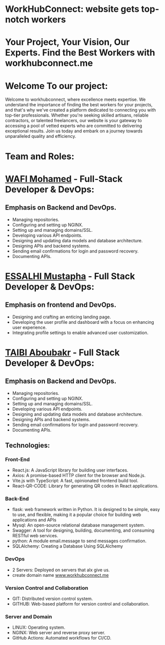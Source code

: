 # WorkHubConnect: website gets top-notch workers

# Your Project, Your Vision, Our Experts. Find the Best Workers with workhubconnect.me

# Welcome To our project:

Welcome to workhubconnect, where excellence meets expertise. We understand the importance of finding the best workers for your projects, and that's why we've created a platform dedicated to connecting you with top-tier professionals. Whether you're seeking skilled artisans, reliable contractors, or talented freelancers, our website is your gateway to accessing a pool of vetted experts who are committed to delivering exceptional results. Join us today and embark on a journey towards unparalleled quality and efficiency.

# Team and Roles:

# [WAFI Mohamed](https://www.linkedin.com/in/mohamed-wafi-a65277273/) - Full-Stack Developer & DevOps:

## Emphasis on Backend and DevOps.

- Managing repositories.
- Configuring and setting up NGINX.
- Setting up and managing domains/SSL.
- Developing various API endpoints.
- Designing and updating data models and database architecture.
- Designing APIs and backend systems.
- Sending email confirmations for login and password recovery.
- Documenting APIs.

# [ESSALHI Mustapha](https://www.linkedin.com/in/essalhi-mustapha-98749b268/) - Full Stack Developer & DevOps:

## Emphasis on frontend and DevOps.

- Designing and crafting an enticing landing page.
- Developing the user profile and dashboard with a focus on enhancing user experience.
- Integrating profile settings to enable advanced user customization.

# [TAIBI Aboubakr](https://www.linkedin.com/in/aboubakr-taibi-ba5b25149/) - Full Stack Developer & DevOps:

## Emphasis on Backend and DevOps.

- Managing repositories.
- Configuring and setting up NGINX.
- Setting up and managing domains/SSL.
- Developing various API endpoints.
- Designing and updating data models and database architecture.
- Designing APIs and backend systems.
- Sending email confirmations for login and password recovery.
- Documenting APIs.

## Technologies:

### Front-End

- React.js: A JavaScript library for building user interfaces.
- Axios: A promise-based HTTP client for the browser and Node.js.
- Vite.js with TypeScript: A fast, opinionated frontend build tool.
- React-QR-CODE: Library for generating QR codes in React applications.

### Back-End

- flask: web framework written in Python. It is designed to be simple, easy to use, and flexible, making it a popular choice for building web applications and APIs
- Mysql: An open-source relational database management system.
- Swagger: A tool for designing, building, documenting, and consuming RESTful web services.
- python: A module email.message to send messages confirmation.
- SQLAlchemy: Creating a Database Using SQLAlchemy

### DevOps

- 2 Servers: Deployed on servers that alx give us.
- create domain name www.workhubconnect.me

### Version Control and Collaboration

- GIT: Distributed version control system.
- GITHUB: Web-based platform for version control and collaboration.

### Server and Domain

- LINUX: Operating system.
- NGINX: Web server and reverse proxy server.
- GitHub Actions: Automated workflows for CI/CD.
